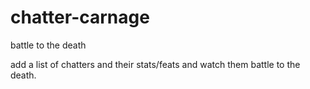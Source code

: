 # chatter-carnage
battle to the death

add a list of chatters and their stats/feats and watch them battle to the death.
